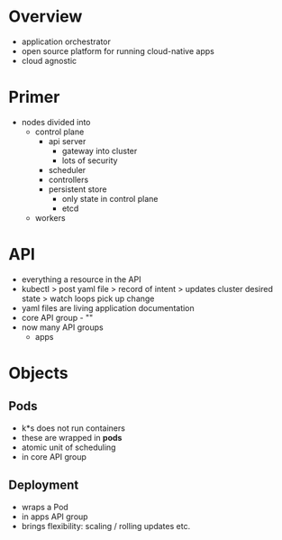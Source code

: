 # Overview
* application orchestrator
* open source platform for running cloud-native apps
* cloud agnostic

# Primer
* nodes divided into
    * control plane
        * api server
            * gateway into cluster
            * lots of security
        * scheduler
        * controllers
        * persistent store
            * only state in control plane
            * etcd
    * workers

# API
* everything a resource in the API
* kubectl > post yaml file > record of intent > updates cluster desired state > watch loops pick up change
* yaml files are living application documentation
* core API group - ""
* now many API groups
    * apps


# Objects
## Pods
* k*s does not run containers
* these are wrapped in **pods**
* atomic unit of scheduling
* in core API group
## Deployment
* wraps a Pod
* in apps API group
* brings flexibility: scaling / rolling updates etc.


